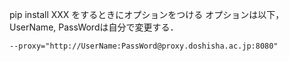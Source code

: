 pip install XXX をするときにオプションをつける
オプションは以下，UserName, PassWordは自分で変更する．
```
--proxy="http://UserName:PassWord@proxy.doshisha.ac.jp:8080"
```